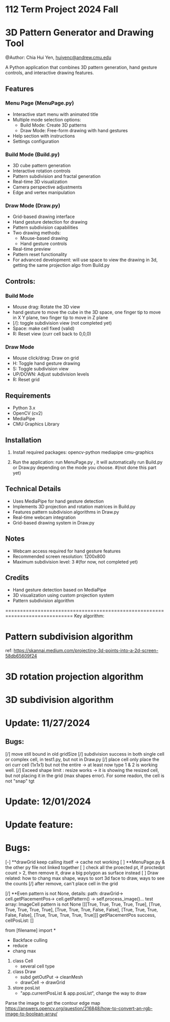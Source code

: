 # 112 Term Project 2024 Fall
# 3D Pattern Generator and Drawing Tool
@Author: Chia Hui Yen, huiyenc@andrew.cmu.edu  

A Python application that combines 3D pattern generation, hand gesture controls, and interactive drawing features.

## Features

### Menu Page (MenuPage.py)
- Interactive start menu with animated title
- Multiple mode selection options:
  - Build Mode: Create 3D patterns
  - Draw Mode: Free-form drawing with hand gestures
- Help section with instructions
- Settings configuration

### Build Mode (Build.py)
- 3D cube pattern generation
- Interactive rotation controls
- Pattern subdivision and fractal generation
- Real-time 3D visualization
- Camera perspective adjustments
- Edge and vertex manipulation

### Draw Mode (Draw.py)
- Grid-based drawing interface
- Hand gesture detection for drawing
- Pattern subdivision capabilities
- Two drawing methods:
  - Mouse-based drawing
  - Hand gesture controls
- Real-time preview
- Pattern reset functionality
- For advanced development:
    will use space to view the drawing in 3d, getting the same projection algo from Build.py

## Controls:
### Build Mode
- Mouse drag: Rotate the 3D view
- hand gesture to move the cube in the 3D space, one finger tip to move in X Y plane, two finger tip to move in Z plane
- [/]: toggle subdivision view (not completed yet)
- Space: make cell fixed (valid)
- R: Reset view (curr cell back to 0,0,0)

### Draw Mode
- Mouse click/drag: Draw on grid
- H: Toggle hand gesture drawing
- S: Toggle subdivision view
- UP/DOWN: Adjust subdivision levels
- R: Reset grid

## Requirements
- Python 3.x
- OpenCV (cv2)
- MediaPipe
- CMU Graphics Library

## Installation
1. Install required packages:
opencv-python 
mediapipe 
cmu-graphics

2. Run the application:
run MenuPage.py , it will automatically run Build.py or Draw.py depending on the mode you choose. #(not done this part yet)

## Technical Details
- Uses MediaPipe for hand gesture detection
- Implements 3D projection and rotation matrices in Build.py
- Features pattern subdivision algorithms in Draw.py
- Real-time webcam integration
- Grid-based drawing system in Draw.py

## Notes
- Webcam access required for hand gesture features
- Recommended screen resolution: 1200x800
- Maximum subdivision level: 3 #(for now, not completed yet)

## Credits
- Hand gesture detection based on MediaPipe
- 3D visualization using custom projection system
- Pattern subdivision algorithm 

=============================================================================
Key algorithm:
# Pattern subdivision algorithm
<!-- # The algorithm continues this process up to maxLevel (3 times by default)
# Each subdivision:
# - Doubles the size in both dimensions,app.cellSize * 2

# - Preserves original values at even indices
# - Fills new positions based on neighbor averages
# - Creates increasingly detailed patterns by continue the subdivision, double the size each time-->

ref: https://skannai.medium.com/projecting-3d-points-into-a-2d-screen-58db65609f24
# 3D rotation projection algorithm
<!-- # - Do Y-axis rotation first, then X-axis rotation
# - scale and translate to screen coordinates -->
<!-- 
The algorithm:
1. First applies Y rotation to get rotX and rotY:
| cos(θ)   0   sin(θ) |   |x|   |x*cos(θ) + z*sin(θ)|
|   0      1     0    | * |y| = |        y          |
|-sin(θ)   0   cos(θ) |   |z|   |-x*sin(θ) + z*cos(θ)|

Code:
rotX = x * cos(rotationY) - y * sin(rotationY)
rotY = x * sin(rotationY) + y * cos(rotationY)

2. Then applies X rotation to get final Y and Z:
   - finalY = rotY*cos(θx) - z*sin(θx)  
   - finalZ = rotY*sin(θx) + z*cos(θx)

3. Finally projects to screen coordinates:
   - screenX = boardLeft + boardWidth/2 + rotX * scale
   - screenY = boardTop + boardHeight/2 + finalY * scale

This creates smooth 3D rotation controlled by mouse drag. -->

# 3D subdivision algorithm
<!-- The subdivision algorithm creates a more detailed cube surface:

1. For each cube:
   - Calculates vertex positions (8 corners)
   - Finds edge center points (12 edges)
   - Finds face center points (6 faces)
   
2. For each vertex:
   - Shifts vertex position slightly outward
   - Connects to adjacent edge centers
   - Creates new geometry between vertex, edges and faces

3. Key elements:
   - Vertex points (red)
   - Edge centers (black) 
   - Face centers (blue)
   - Connecting lines show subdivision structure

This creates a more organic, rounded cube shape while preserving the overall cube structure. -->


# Update: 11/27/2024
<!-- 1. use inheritance to create different types of cells -->
<!-- 2. basic cell is able to resize -->
<!-- 3. grid is able to scale up and down -->

## Bugs:
[/] move still bound in old gridSize
[/] subdivision success in both single cell or complex cell, in test1.py, but not in Draw.py
[/] place cell only place the ori curr cell (1x1x1) but not the entire -> at least now type 1 & 2 is working well.
[/] Exceed shape limit : resize works -> it is showing the resized cell, but not placing it in the grid (max shapes error). For some readon, the cell is not "snap" tgt

# Update: 12/01/2024
# Update feature:
<!-- 1. Import image for reference function-->
<!-- 2. rewrite the draw cell , included subdivision algorithm and snap algorithm -->
<!-- 3. subdivision able to work on single cell and complex cell and in the environment of the grid -->
<!-- 4 kinds of cells are able to work, but not able to stop at the grid edge -->
<!-- 5. remove cell is able to work -->
<!-- 6. Save after resize grid -->

# Bugs:

[-] **drawGrid keep calling itself -> cache not working
[ ] **MenuPage.py & the other py file not linked together
[ ] check all the proected pt, if proctedpt count > 2, then remove it, draw a big polygon as surface instead
[ ] Draw related: how to chang max shape, ways to sort 3d face to draw, ways to see the counts
[/] after remove, can't place cell in the grid

[/] **Even pattern is not None, details:
path:
drawGrid-> cell.getPlacementPos-> cell.getPattern() -> self.process_image()...
test array:
ImageCell pattern is not None
[[[True, True, True, True, True], [True, True, True, True, True], [True, True, True, False, False], [True, True, True, False, False], [True, True, True, True, True]]]
getPlacementPos success, cellPosList:
[]

from [filename] import *

- Backface culling
- reduce
- chang max

1. class Cell
   - several cell type
2. class Draw
   - subd getOutPut -> cleanMesh
   - drawCell -> drawGrid
3. store posList
   - "app.currentPosList & app.posList", change the way to draw

Parse the image to get the contour edge map
https://answers.opencv.org/question/216848/how-to-convert-an-rgb-image-to-boolean-array/
